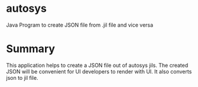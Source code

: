 # autosys
Java Program to create JSON file from .jil file and vice versa
# Summary
This application helps to create a JSON file out of autosys jils. The created JSON will be convenient for UI developers to render with UI.
It also converts json to jil file.


